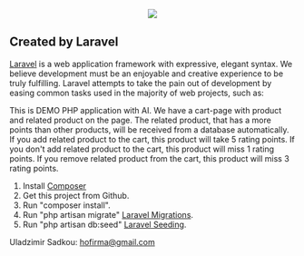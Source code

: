 <p align="center"><img src="https://laravel.com/assets/img/components/logo-laravel.svg"></p>

## Created by Laravel

[Laravel](https://laravel.com/docs/routing) is a web application framework with expressive, elegant syntax. We believe development must be an enjoyable and creative experience to be truly fulfilling. Laravel attempts to take the pain out of development by easing common tasks used in the majority of web projects, such as:


This is DEMO PHP application with AI.
We have a cart-page with product and related product on the page.
The related product, that has a more points than other products, will be received from a database automatically.
If you add related product to the cart, this product will take 5 rating points.
If you don't add related product to the cart, this product will miss 1 rating points.
If you remove related product from the cart, this product will miss 3 rating points.

1. Install [Composer](https://getcomposer.org/doc/00-intro.md)
2. Get this project from Github.
3. Run "composer install".
4. Run "php artisan migrate" [Laravel Migrations](https://laravel.com/docs/5.5/migrations).
5. Run "php artisan db:seed" [Laravel Seeding](https://laravel.com/docs/5.5/seeding).

Uladzimir Sadkou: hofirma@gmail.com